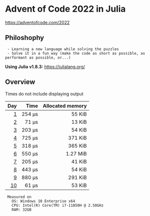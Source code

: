 # Advent of Code 2022 in Julia

<https://adventofcode.com/2022>

## Philoshophy

     - Learning a new language while solving the puzzles
     - Solve it in a fun way (make the code as short as possible, as performant as possible, or...)

**Using Julia v1.8.3:** <https://julialang.org/>

## Overview

Times do not include displaying output

 | Day | Time | Allocated memory |
 | ---: | ---: | ---: |
 | [1](https://adventofcode.com/2022/day/1) | 254 µs | 55 KiB |
 | [2](https://adventofcode.com/2022/day/2) | 71 µs | 13 KiB |
 | [3](https://adventofcode.com/2022/day/3) | 203 µs | 54 KiB |
 | [4](https://adventofcode.com/2022/day/4) | 725 µs | 371 KiB |
 | [5](https://adventofcode.com/2022/day/5) | 318 µs | 365 KiB |
 | [6](https://adventofcode.com/2022/day/6) | 550 µs | 1.27 MiB |
 | [7](https://adventofcode.com/2022/day/7) | 205 µs | 41 KiB |
 | [8](https://adventofcode.com/2022/day/8) | 443 µs | 54 KiB |
 | [9](https://adventofcode.com/2022/day/9) | 880 µs | 291 KiB |
 | [10](https://adventofcode.com/2022/day/10) | 61 µs | 53 KiB |

```
 Measured on
   OS: Windows 10 Enterprise x64
   CPU: Intel(R) Core(TM) i7-11850H @ 2.50GHz
   RAM: 32GB
 ```